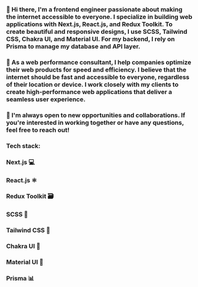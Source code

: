 ### 👋 Hi there, I'm a frontend engineer passionate about making the internet accessible to everyone. I specialize in building web applications with Next.js, React.js, and Redux Toolkit. To create beautiful and responsive designs, I use SCSS, Tailwind CSS, Chakra UI, and Material UI. For my backend, I rely on Prisma to manage my database and API layer.

### 🚀 As a web performance consultant, I help companies optimize their web products for speed and efficiency. I believe that the internet should be fast and accessible to everyone, regardless of their location or device. I work closely with my clients to create high-performance web applications that deliver a seamless user experience.

### 🤝 I'm always open to new opportunities and collaborations. If you're interested in working together or have any questions, feel free to reach out!

### Tech stack:

### Next.js 💻
### React.js ⚛️
### Redux Toolkit 🗃️
### SCSS 🎨
### Tailwind CSS 🌊
### Chakra UI 🌈
### Material UI 🚀
### Prisma 📊
